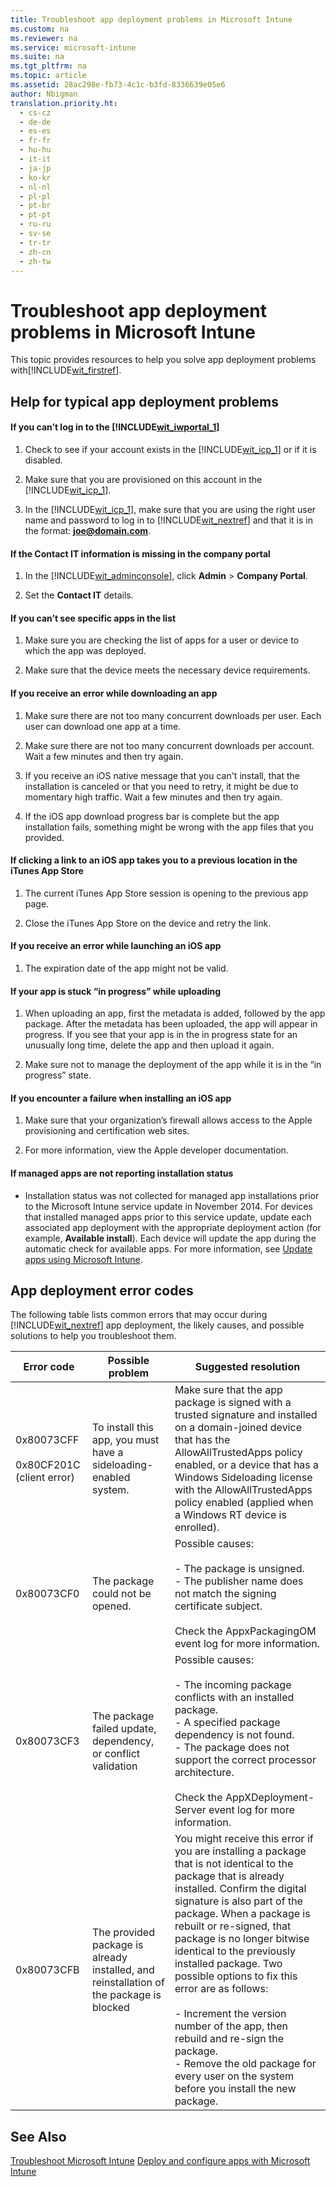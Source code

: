 ```yaml
---
title: Troubleshoot app deployment problems in Microsoft Intune
ms.custom: na
ms.reviewer: na
ms.service: microsoft-intune
ms.suite: na
ms.tgt_pltfrm: na
ms.topic: article
ms.assetid: 28ac298e-fb73-4c1c-b3fd-8336639e05e6
author: Nbigman
translation.priority.ht: 
  - cs-cz
  - de-de
  - es-es
  - fr-fr
  - hu-hu
  - it-it
  - ja-jp
  - ko-kr
  - nl-nl
  - pl-pl
  - pt-br
  - pt-pt
  - ru-ru
  - sv-se
  - tr-tr
  - zh-cn
  - zh-tw
---
```

# Troubleshoot app deployment problems in Microsoft Intune
This topic provides resources to help you solve app deployment problems with[!INCLUDE[wit_firstref](../Token/wit_firstref_md.md)].

## <a name="BKMK_TypicalProblems"></a>Help for typical app deployment problems

#### If you can’t log in to the [!INCLUDE[wit_iwportal_1](../Token/wit_iwportal_1_md.md)]

1.  Check to see if your account exists in the [!INCLUDE[wit_icp_1](../Token/wit_icp_1_md.md)] or if it is disabled.

2.  Make sure that you are provisioned on this account in the [!INCLUDE[wit_icp_1](../Token/wit_icp_1_md.md)].

3.  In the [!INCLUDE[wit_icp_1](../Token/wit_icp_1_md.md)], make sure that you are using the right user name and password to log in to [!INCLUDE[wit_nextref](../Token/wit_nextref_md.md)] and that it is in the format: **joe@domain.com**.

#### If the Contact IT information is missing in the company portal

1.  In the [!INCLUDE[wit_adminconsole](../Token/wit_adminconsole_md.md)], click **Admin** &gt; **Company Portal**.

2.  Set the **Contact IT** details.

#### If you can’t see specific apps in the list

1.  Make sure you are checking the list of apps for a user or device to which the app was deployed.

2.  Make sure that the device meets the necessary device requirements.

#### If you receive an error while downloading an app

1.  Make sure there are not too many concurrent downloads per user. Each user can download one app at a time.

2.  Make sure there are not too many concurrent downloads per account. Wait a few minutes and then try again.

3.  If you receive an iOS native message that you can't install, that the installation is canceled or that you need to retry, it might be due to momentary high traffic. Wait a few minutes and then try again.

4.  If the iOS app download progress bar is complete but the app installation fails, something might be wrong with the app files that you provided.

#### If clicking a link to an iOS app takes you to a previous location in the iTunes App Store

1.  The current iTunes App Store session is opening to the previous app page.

2.  Close the iTunes App Store on the device and retry the link.

#### If you receive an error while launching an iOS app

1.  The expiration date of the app might not be valid.

#### If your app is stuck “in progress” while uploading

1.  When uploading an app, first the metadata is added, followed by the app package. After the metadata has been uploaded, the app will appear in progress. If you see that your app is in the in progress state for an unusually long time, delete the app and then upload it again.

2.  Make sure not to manage the deployment of the app while it is in the “in progress” state.

#### If you encounter a failure when installing an iOS app

1.  Make sure that your organization’s firewall allows access to the Apple provisioning and certification web sites.

2.  For more information, view the Apple developer documentation.

#### If managed apps are not reporting installation status

-   Installation status was not collected for managed app installations prior to the Microsoft Intune service update in November 2014. For devices that installed managed apps prior to this service update, update each associated app deployment with the appropriate deployment action (for example, **Available install**). Each device will update the app during the automatic check for available apps. For more information, see [Update apps using Microsoft Intune](../Topic/Update-apps-using-Microsoft-Intune.md).

## <a name="BKMK_SoftDistErrorCodes"></a>App deployment error codes
The following table lists common errors that may occur during [!INCLUDE[wit_nextref](../Token/wit_nextref_md.md)] app deployment, the likely causes, and possible solutions to help you troubleshoot them.

|Error code|Possible problem|Suggested resolution|
|--------------|--------------------|------------------------|
|0x80073CFF<br /><br />0x80CF201C (client error)|To install this app, you must have a sideloading-enabled system.|Make sure that the app package is signed with a trusted signature and installed on a domain-joined device that has the AllowAllTrustedApps policy enabled, or a device that has a Windows Sideloading license with the AllowAllTrustedApps policy enabled (applied when a Windows RT device is enrolled).|
|0x80073CF0|The package could not be opened.|Possible causes:<br /><br />-   The package is unsigned.<br />-   The publisher name does not match the signing certificate subject.<br /><br />Check the AppxPackagingOM event log for more information.|
|0x80073CF3|The package failed update, dependency, or conflict validation|Possible causes:<br /><br />-   The incoming package conflicts with an installed package.<br />-   A specified package dependency is not found.<br />-   The package does not support the correct processor architecture.<br /><br />Check the AppXDeployment-Server event log for more information.|
|0x80073CFB|The provided package is already installed, and reinstallation of the package is blocked|You might receive this error if you are installing a package that is not identical to the package that is already installed. Confirm the digital signature is also part of the package. When a package is rebuilt or re-signed, that package is no longer bitwise identical to the previously installed package. Two possible options to fix this error are as follows:<br /><br />-   Increment the version number of the app, then rebuild and re-sign the package.<br />-   Remove the old package for every user on the system before you install the new package.|

## See Also
[Troubleshoot Microsoft Intune](../Topic/Troubleshoot-Microsoft-Intune.md)
[Deploy and configure apps with Microsoft Intune](../Topic/Deploy-and-configure-apps-with-Microsoft-Intune.md)

